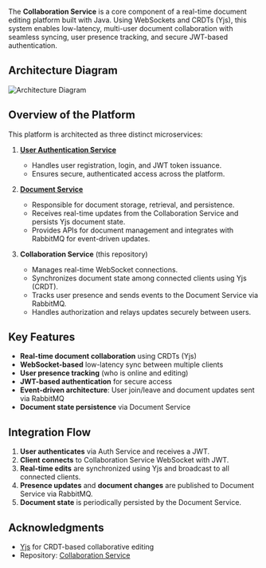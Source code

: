 The **Collaboration Service** is a core component of a real-time document editing platform built with Java. Using WebSockets and CRDTs (Yjs), this system enables low-latency, multi-user document collaboration with seamless syncing, user presence tracking, and secure JWT-based authentication.

## Architecture Diagram
![Architecture Diagram](./architechtureDiagram.png)

## Overview of the Platform

This platform is architected as three distinct microservices:

1. **[User Authentication Service](https://github.com/KaramtotPavan/CollabEditor)**
   - Handles user registration, login, and JWT token issuance.
   - Ensures secure, authenticated access across the platform.

2. **[Document Service](https://github.com/KaramtotPavan/CollabDocService)**
   - Responsible for document storage, retrieval, and persistence.
   - Receives real-time updates from the Collaboration Service and persists Yjs document state.
   - Provides APIs for document management and integrates with RabbitMQ for event-driven updates.

3. **Collaboration Service** (this repository)
   - Manages real-time WebSocket connections.
   - Synchronizes document state among connected clients using Yjs (CRDT).
   - Tracks user presence and sends events to the Document Service via RabbitMQ.
   - Handles authorization and relays updates securely between users.
  
## Key Features

- **Real-time document collaboration** using CRDTs (Yjs)  
- **WebSocket-based** low-latency sync between multiple clients  
- **User presence tracking** (who is online and editing)  
- **JWT-based authentication** for secure access  
- **Event-driven architecture**: User join/leave and document updates sent via RabbitMQ  
- **Document state persistence** via Document Service  

## Integration Flow

1. **User authenticates** via Auth Service and receives a JWT.  
2. **Client connects** to Collaboration Service WebSocket with JWT.  
3. **Real-time edits** are synchronized using Yjs and broadcast to all connected clients.  
4. **Presence updates** and **document changes** are published to Document Service via RabbitMQ.  
5. **Document state** is periodically persisted by the Document Service.  

## Acknowledgments

- [Yjs](https://github.com/yjs/yjs) for CRDT-based collaborative editing  
- Repository: [Collaboration Service](https://github.com/KaramtotPavan/Collaboration-Service)
